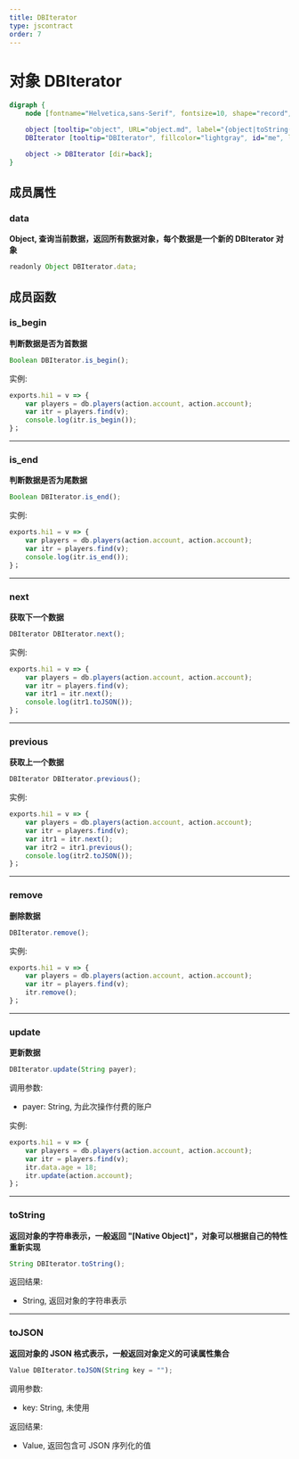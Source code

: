 ```yaml
---
title: DBIterator
type: jscontract
order: 7
---
```

# 对象 DBIterator
```dot
digraph {
    node [fontname="Helvetica,sans-Serif", fontsize=10, shape="record", style="filled", fillcolor="white"];

    object [tooltip="object", URL="object.md", label="{object|toString()\ltoJSON()\l}"];
    DBIterator [tooltip="DBIterator", fillcolor="lightgray", id="me", label="{DBIterator|data\l|is_begin()\lis_end()\lnext()\lprevious()\lremove()\lupdate()\l}"];

    object -> DBIterator [dir=back];
}
```

## 成员属性

### data
**Object, 查询当前数据，返回所有数据对象，每个数据是一个新的 DBIterator 对象**

```JavaScript
readonly Object DBIterator.data;
```

## 成员函数

### is_begin
**判断数据是否为首数据**

```JavaScript
Boolean DBIterator.is_begin();
```

实例:

```JavaScript
exports.hi1 = v => {
    var players = db.players(action.account, action.account);
    var itr = players.find(v);
    console.log(itr.is_begin());
}；
```

--------------------------
### is_end
**判断数据是否为尾数据**

```JavaScript
Boolean DBIterator.is_end();
```

实例:

```JavaScript
exports.hi1 = v => {
    var players = db.players(action.account, action.account);
    var itr = players.find(v);
    console.log(itr.is_end());
}；
```

--------------------------
### next
**获取下一个数据**

```JavaScript
DBIterator DBIterator.next();
```

实例:

```JavaScript
exports.hi1 = v => {
    var players = db.players(action.account, action.account);
    var itr = players.find(v);
    var itr1 = itr.next();
    console.log(itr1.toJSON());
}；
```

--------------------------
### previous
**获取上一个数据**

```JavaScript
DBIterator DBIterator.previous();
```

实例:

```JavaScript
exports.hi1 = v => {
    var players = db.players(action.account, action.account);
    var itr = players.find(v);
    var itr1 = itr.next();
    var itr2 = itr1.previous();
    console.log(itr2.toJSON());
}；
```

--------------------------
### remove
**删除数据**

```JavaScript
DBIterator.remove();
```

实例:

```JavaScript
exports.hi1 = v => {
    var players = db.players(action.account, action.account);
    var itr = players.find(v);
    itr.remove();
}；
```

--------------------------
### update
**更新数据**

```JavaScript
DBIterator.update(String payer);
```

调用参数:
* payer: String, 为此次操作付费的账户

实例:

```JavaScript
exports.hi1 = v => {
    var players = db.players(action.account, action.account);
    var itr = players.find(v);
    itr.data.age = 18;
    itr.update(action.account);
}；
```

--------------------------
### toString
**返回对象的字符串表示，一般返回 "[Native Object]"，对象可以根据自己的特性重新实现**

```JavaScript
String DBIterator.toString();
```

返回结果:
* String, 返回对象的字符串表示

--------------------------
### toJSON
**返回对象的 JSON 格式表示，一般返回对象定义的可读属性集合**

```JavaScript
Value DBIterator.toJSON(String key = "");
```

调用参数:
* key: String, 未使用

返回结果:
* Value, 返回包含可 JSON 序列化的值


